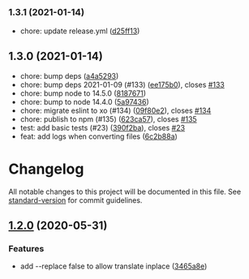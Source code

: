 ## <small>1.3.1 (2021-01-14)</small>

* chore: update release.yml ([d25ff13](https://github.com/thwonghin/chinese-convert-cli/commit/d25ff13))



## 1.3.0 (2021-01-14)

* chore: bump deps ([a4a5293](https://github.com/thwonghin/chinese-convert-cli/commit/a4a5293))
* chore: bump deps 2021-01-09 (#133) ([ee175b0](https://github.com/thwonghin/chinese-convert-cli/commit/ee175b0)), closes [#133](https://github.com/thwonghin/chinese-convert-cli/issues/133)
* chore: bump node to 14.5.0 ([8187671](https://github.com/thwonghin/chinese-convert-cli/commit/8187671))
* chore: bump to node 14.4.0 ([5a97436](https://github.com/thwonghin/chinese-convert-cli/commit/5a97436))
* chore: migrate eslint to xo (#134) ([09f80e2](https://github.com/thwonghin/chinese-convert-cli/commit/09f80e2)), closes [#134](https://github.com/thwonghin/chinese-convert-cli/issues/134)
* chore: publish to npm (#135) ([623ca57](https://github.com/thwonghin/chinese-convert-cli/commit/623ca57)), closes [#135](https://github.com/thwonghin/chinese-convert-cli/issues/135)
* test: add basic tests (#23) ([390f2ba](https://github.com/thwonghin/chinese-convert-cli/commit/390f2ba)), closes [#23](https://github.com/thwonghin/chinese-convert-cli/issues/23)
* feat: add logs when converting files ([6c2b88a](https://github.com/thwonghin/chinese-convert-cli/commit/6c2b88a))



# Changelog

All notable changes to this project will be documented in this file. See [standard-version](https://github.com/conventional-changelog/standard-version) for commit guidelines.

## [1.2.0](https://github.com/thwonghin/chinese-convert-cli/compare/v1.1.1...v1.2.0) (2020-05-31)


### Features

* add --replace false to allow translate inplace ([3465a8e](https://github.com/thwonghin/chinese-convert-cli/commit/3465a8e7b9d338124d4de5eb2a3786e4a1415588))
